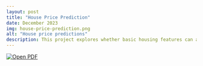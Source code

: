 ```yaml
---
layout: post
title: "House Price Prediction"
date: December 2023
img: house-price-prediction.png
alt: "House price predictions"
description: This project explores whether basic housing features can accurately predict property prices by comparing two fundamental machine learning approaches, Linear Regression against Decision Tree Regression.
---
```


<a href="/projects/IMN431-MATLABCode.pdf" target="_blank">
  <img src="/img/portfolio/project1.png" alt="Open PDF">
</a>
